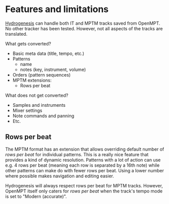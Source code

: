 # Features and limitations

[Hydrogenesis](../src/hydrogenesis.py) can handle both IT and MPTM tracks saved from OpenMPT. No other tracker has been tested. However, not all aspects of the tracks are translated.

What gets converted?

  * Basic meta data (title, tempo, etc.)
  * Patterns
      - name
      - notes (key, instrument, volume)
  * Orders (pattern sequences)
  * MPTM extensions:
      - Rows per beat

What does not get converted?

  * Samples and instruments
  * Mixer settings
  * Note commands and panning
  * Etc.



Rows per beat
------------------------------------------------------------------------------------------

The MPTM format has an extension that allows overriding default number of *rows per beat* for individual patterns. This is a really nice feature that provides a kind of dynamic resolution. Patterns with a lot of action can use e.g. 4 rows per beat (meaning each row is separated by a 16th note) while other patterns can make do with fewer rows per beat. Using a lower number where possible makes navigation and editing easier.

Hydrogenesis will always respect rows per beat for MPTM tracks. However, OpenMPT itself only caters for *rows per beat* when the track's tempo mode is set to "Modern (accurate)".
